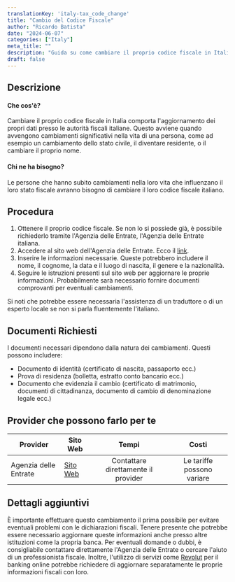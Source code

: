 ```yaml
---
translationKey: 'italy-tax_code_change'
title: "Cambio del Codice Fiscale"
author: "Ricardo Batista"
date: "2024-06-07"
categories: ["Italy"]
meta_title: ""
description: "Guida su come cambiare il proprio codice fiscale in Italia"
draft: false
---
```


## Descrizione
#### Che cos'è?
Cambiare il proprio codice fiscale in Italia comporta l'aggiornamento dei propri dati presso le autorità fiscali italiane. Questo avviene quando avvengono cambiamenti significativi nella vita di una persona, come ad esempio un cambiamento dello stato civile, il diventare residente, o il cambiare il proprio nome.

#### Chi ne ha bisogno?
Le persone che hanno subito cambiamenti nella loro vita che influenzano il loro stato fiscale avranno bisogno di cambiare il loro codice fiscale italiano.

## Procedura
1. Ottenere il proprio codice fiscale. Se non lo si possiede già, è possibile richiederlo tramite l'Agenzia delle Entrate, l'Agenzia delle Entrate italiana.
2. Accedere al sito web dell'Agenzia delle Entrate. Ecco il [link](https://www.agenziaentrate.gov.it/portale/web/guest).
3. Inserire le informazioni necessarie. Queste potrebbero includere il nome, il cognome, la data e il luogo di nascita, il genere e la nazionalità.
4. Seguire le istruzioni presenti sul sito web per aggiornare le proprie informazioni. Probabilmente sarà necessario fornire documenti comprovanti per eventuali cambiamenti.

Si noti che potrebbe essere necessaria l'assistenza di un traduttore o di un esperto locale se non si parla fluentemente l'italiano.

## Documenti Richiesti
I documenti necessari dipendono dalla natura dei cambiamenti. Questi possono includere:
- Documento di identità (certificato di nascita, passaporto ecc.)
- Prova di residenza (bolletta, estratto conto bancario ecc.)
- Documento che evidenzia il cambio (certificato di matrimonio, documenti di cittadinanza, documento di cambio di denominazione legale ecc.)

## Provider che possono farlo per te

| Provider        |     Sito Web     |     Tempi    |       Costi      |
| --------------- | --------------- |  :-------------: | :-------------: |
| Agenzia delle Entrate      |  [Sito Web](https://www.agenziaentrate.gov.it/portale/web/guest)       |     Contattare direttamente il provider     |        Le tariffe possono variare       |

## Dettagli aggiuntivi
È importante effettuare questo cambiamento il prima possibile per evitare eventuali problemi con le dichiarazioni fiscali. Tenere presente che potrebbe essere necessario aggiornare queste informazioni anche presso altre istituzioni come la propria banca. Per eventuali domande o dubbi, è consigliabile contattare direttamente l'Agenzia delle Entrate o cercare l'aiuto di un professionista fiscale. Inoltre, l'utilizzo di servizi come [Revolut](https://www.revolut.com/) per il banking online potrebbe richiedere di aggiornare separatamente le proprie informazioni fiscali con loro.